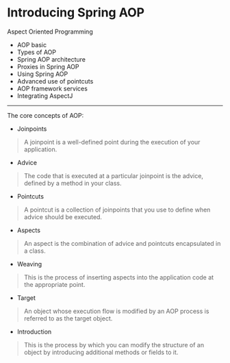 # Introducing Spring AOP

Aspect Oriented Programming

* AOP basic
* Types of AOP
* Spring AOP architecture
* Proxies in Spring AOP
* Using Spring AOP
* Advanced use of pointcuts
* AOP framework services
* Integrating AspectJ

---

The core concepts of AOP:

* Joinpoints

> A joinpoint is a well-defined point during the execution of your application.

* Advice

> The code that is executed at a particular joinpoint is the advice, defined by a method in your class.

* Pointcuts

> A pointcut is a collection of joinpoints that you use to define when advice should be executed.

* Aspects

> An aspect is the combination of advice and pointcuts encapsulated in a class.

* Weaving

> This is the process of inserting aspects into the application code at the appropriate point.

* Target

> An object whose execution flow is modified by an AOP process is referred to as the target object.

* Introduction

> This is the process by which you can modify the structure of an object by introducing additional methods or fields to it.

